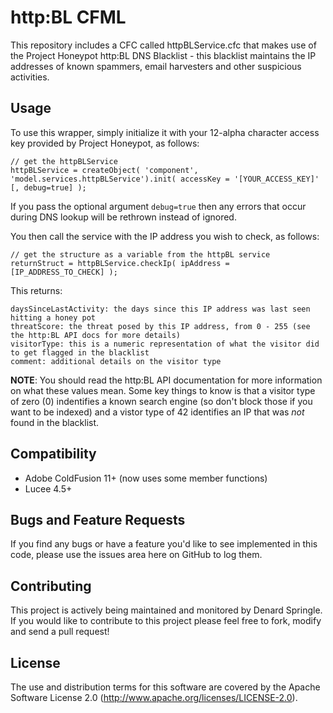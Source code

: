# http:BL CFML
This repository includes a CFC called httpBLService.cfc that makes use of the Project Honeypot http:BL DNS Blacklist - this blacklist maintains the IP addresses of known spammers, email harvesters and other suspicious activities.

## Usage

To use this wrapper, simply initialize it with your 12-alpha character access key provided by Project Honeypot, as follows:

    // get the httpBLService
    httpBLService = createObject( 'component', 'model.services.httpBLService').init( accessKey = '[YOUR_ACCESS_KEY]' [, debug=true] );

If you pass the optional argument `debug=true` then any errors that occur during DNS lookup will be rethrown instead of ignored. 

You then call the service with the IP address you wish to check, as follows:

    // get the structure as a variable from the httpBL service    
	returnStruct = httpBLService.checkIp( ipAddress = [IP_ADDRESS_TO_CHECK] );

This returns:

    daysSinceLastActivity: the days since this IP address was last seen hitting a honey pot
    threatScore: the threat posed by this IP address, from 0 - 255 (see the http:BL API docs for more details)
    visitorType: this is a numeric representation of what the visitor did to get flagged in the blacklist
    comment: additional details on the visitor type

**NOTE**: You should read the http:BL API documentation for more information on what these values mean. Some key things to know is that a visitor type of zero (0) indentifies a known search engine (so don't block those if you want to be indexed) and a vistor type of 42 identifies an IP that was *not* found in the blacklist.

## Compatibility

* Adobe ColdFusion 11+ (now uses some member functions)
* Lucee 4.5+

## Bugs and Feature Requests

If you find any bugs or have a feature you'd like to see implemented in this code, please use the issues area here on GitHub to log them.

## Contributing

This project is actively being maintained and monitored by Denard Springle. If you would like to contribute to this project please feel free to fork, modify and send a pull request!

## License

The use and distribution terms for this software are covered by the Apache Software License 2.0 (http://www.apache.org/licenses/LICENSE-2.0).
